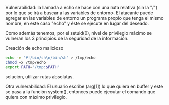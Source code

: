 Vulnerabilidad: la llamada a echo se hace con una ruta relativa (sin la "/") por lo que se irá a buscar a las variables de entorno. El atacante puede agregar en las variables de entorno un programa propio que tenga el mismo nombre, en este caso "echo" y éste se ejecute en lugar del deseado.

Como además tenemos, por el setuid(0), nivel de privilegio máximo se vulneran los 3 principios de la seguridad de la información.

Creación de echo malicioso
```bash
echo -e "#!/bin/sh\n/bin/sh" > /tmp/echo
chmod +x /tmp/echo
export PATH="/tmp:$PATH"
```

solución, utilizar rutas absolutas.

Otra vulnerabilidad: El usuario escribe (arg[1]) lo que quiera en buffer y este se pasa a la función system(), entonces puede ejecutar el comando que quiera con máximo privilegio.